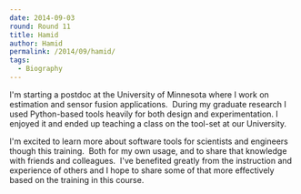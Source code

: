 ```yaml
---
date: 2014-09-03
round: Round 11
title: Hamid
author: Hamid
permalink: /2014/09/hamid/
tags:
  - Biography
---
```

I'm starting a postdoc at the University of Minnesota where I work on estimation and sensor fusion applications.  During my graduate research I used Python-based tools heavily for both design and experimentation. I enjoyed it and ended up teaching a class on the tool-set at our University.

I'm excited to learn more about software tools for scientists and engineers though this training.  Both for my own usage, and to share that knowledge with friends and colleagues.  I've benefited greatly from the instruction and experience of others and I hope to share some of that more effectively based on the training in this course.
